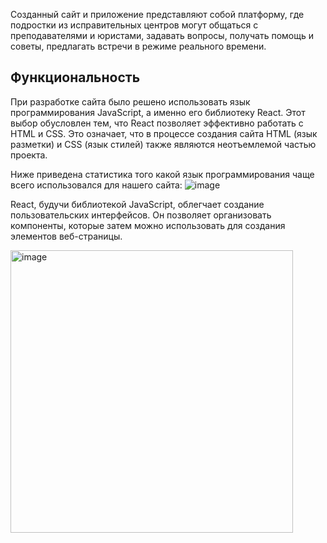 Созданный сайт и приложение представляют собой платформу, где подростки из исправительных центров  могут общаться с преподавателями и юристами, задавать вопросы, получать помощь и советы, предлагать встречи в режиме реального времени.  

## Функциональность

При разработке сайта было решено использовать язык программирования JavaScript, а именно его библиотеку React. Этот выбор обусловлен тем, что React позволяет эффективно работать с HTML и CSS. Это означает, что в процессе создания сайта HTML (язык разметки) и CSS (язык стилей) также являются неотъемлемой частью проекта.

Ниже приведена статистика того какой язык программирования чаще всего использовался для нашего сайта: 
![image](https://github.com/RusaUB/JustLinkSite/assets/76555446/c32715c0-7be4-421c-9d7d-a4bcb3434df2)

React, будучи библиотекой JavaScript, облегчает создание пользовательских интерфейсов. Он позволяет организовать компоненты, которые затем можно использовать для создания элементов веб-страницы.

<img width="452" alt="image" src="https://github.com/RusaUB/JustLinkSite/assets/76555446/b89c6b07-2cc9-43fd-a95b-300a77173df8">
